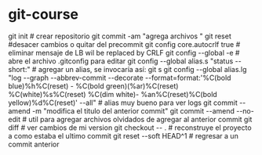 # git-course

git init 			# crear repositorio
git commit -am "agrega archivos "
git reset <archivoQueNoQueremosIngresarAlcommit> #desacer cambios o quitar del precommit
git config core.autocrlf true # eliminar mensaje de LB wil be replaced by CRLF
git config --global -e # abre el archivo .gitconfig para editar
git config --global alias.s "status --short:" # agregar un alias, se invocaría así: git s
git config --global alias.lg "log --graph --abbrev-commit --decorate --format=format:'%C(bold blue)%h%C(reset) - %C(bold green)(%ar)%C(reset) %C(white)%s%C(reset) %C(dim white)- %an%C(reset)%C(bold yellow)%d%C(reset)' --all" # alias muy bueno para ver logs
git commit --amend -m "modifica el titulo del anterior commit"
git commit --amend --no-edit # util para agregar archivos olvidados de agregar al anterior commit
git diff # ver cambios de mi version
git checkout -- .  # reconstruye el proyecto a como estaba el ultimo commit
git reset --soft HEAD^1 # regresar a un commit anterior